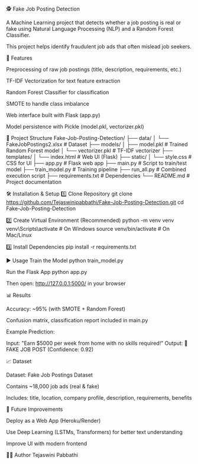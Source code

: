 🕵️ Fake Job Posting Detection

A Machine Learning project that detects whether a job posting is real or fake using Natural Language Processing (NLP) and a Random Forest Classifier.

This project helps identify fraudulent job ads that often mislead job seekers.

📌 Features

Preprocessing of raw job postings (title, description, requirements, etc.)

TF-IDF Vectorization for text feature extraction

Random Forest Classifier for classification

SMOTE to handle class imbalance

Web interface built with Flask (app.py)

Model persistence with Pickle (model.pkl, vectorizer.pkl)

📂 Project Structure
Fake-Job-Posting-Detection/
├── data/
│   └── FakeJobPostings2.xlsx         # Dataset
├── models/
│   ├── model.pkl                     # Trained Random Forest model
│   └── vectorizer.pkl                # TF-IDF vectorizer
├── templates/
│   └── index.html                    # Web UI (Flask)
├── static/
│   └── style.css                     # CSS for UI
├── app.py                            # Flask web app
├── main.py                           # Script to train/test model
├── train_model.py                    # Training pipeline
├── run_all.py                        # Combined execution script
├── requirements.txt                  # Dependencies
└── README.md                         # Project documentation

🛠️ Installation & Setup
1️⃣ Clone Repository
git clone https://github.com/Tejaswinipabbathi/Fake-Job-Posting-Detection.git
cd Fake-Job-Posting-Detection

2️⃣ Create Virtual Environment (Recommended)
python -m venv venv
venv\Scripts\activate   # On Windows
source venv/bin/activate  # On Mac/Linux

3️⃣ Install Dependencies
pip install -r requirements.txt

▶️ Usage
Train the Model
python train_model.py

Run the Flask App
python app.py


Then open: http://127.0.0.1:5000/
 in your browser

📊 Results

Accuracy: ~95% (with SMOTE + Random Forest)

Confusion matrix, classification report included in main.py

Example Prediction:

Input: "Earn $5000 per week from home with no skills required!"
Output: 🚨 FAKE JOB POST (Confidence: 0.92)

📈 Dataset

Dataset: Fake Job Postings Dataset

Contains ~18,000 job ads (real & fake)

Includes: title, location, company profile, description, requirements, benefits

🚀 Future Improvements

Deploy as a Web App (Heroku/Render)

Use Deep Learning (LSTMs, Transformers) for better text understanding

Improve UI with modern frontend

👩‍💻 Author
Tejaswini Pabbathi
